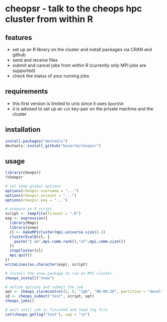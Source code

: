 # cheopsr - talk to the cheops hpc cluster from within R

## features
- set up an R library on the cluster and install packages via CRAN and github
- send and receive files
- submit and cancel jobs from within R (currently only MPI jobs are supported)
- check the status of your running jobs

## requirements
- this first version is limited to unix since it uses `OpenSSH`
- it is advised to set up an `ssh` key-pair on the private machine and the cluster

## installation
```R
install.packages("devtools")
devtools::install_github("bonartm/cheopsr")
````

## usage
```R
library(cheopsr)
?cheopsr

# set some global options
options(cheopsr.username = "...")
options(cheopsr.account = "...")
options(cheopsr.key = "...")

# prepare an R script
script <- tempfile(fileext = ".R")
exp <- expression({
  library(Rmpi)
  library(snow)
  cl <- makeMPIcluster(mpi.universe.size()-1)
  clusterEvalQ(cl, {
    paste("I am",mpi.comm.rank(),"of",mpi.comm.size())
  })
  stopCluster(cl)
  mpi.quit()
})
writeLines(as.character(exp), script)

# install the snow package to run an MPI cluster
cheops_install("snow")

# define options and submit the job
opt <- cheops_slurmcontrol(2, 8, "1gb", "00:00:20", partition = "devel")
id <- cheops_submit("test", script, opt)
cheops_jobs()

# wait until job is finished and read log file
cat(cheops_getlog("test"), sep = "\n")
````
